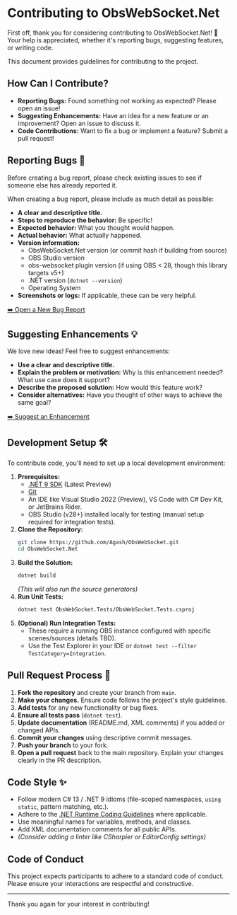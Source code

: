 ﻿# Contributing to ObsWebSocket.Net

First off, thank you for considering contributing to ObsWebSocket.Net! 🎉 Your help is appreciated, whether it's reporting bugs, suggesting features, or writing code.

This document provides guidelines for contributing to the project.

## How Can I Contribute?

*   **Reporting Bugs:** Found something not working as expected? Please open an issue!
*   **Suggesting Enhancements:** Have an idea for a new feature or an improvement? Open an issue to discuss it.
*   **Code Contributions:** Want to fix a bug or implement a feature? Submit a pull request!

## Reporting Bugs 🐞

Before creating a bug report, please check existing issues to see if someone else has already reported it.

When creating a bug report, please include as much detail as possible:

*   **A clear and descriptive title.**
*   **Steps to reproduce the behavior:** Be specific!
*   **Expected behavior:** What you thought would happen.
*   **Actual behavior:** What actually happened.
*   **Version information:**
    *   ObsWebSocket.Net version (or commit hash if building from source)
    *   OBS Studio version
    *   obs-websocket plugin version (if using OBS < 28, though this library targets v5+)
    *   .NET version (`dotnet --version`)
    *   Operating System
*   **Screenshots or logs:** If applicable, these can be very helpful.

[➡️ Open a New Bug Report](https://github.com/Agash/ObsWebSocket/issues/new?assignees=&labels=bug&template=bug_report.md&title=Bug:)

## Suggesting Enhancements 💡

We love new ideas! Feel free to suggest enhancements:

*   **Use a clear and descriptive title.**
*   **Explain the problem or motivation:** Why is this enhancement needed? What use case does it support?
*   **Describe the proposed solution:** How would this feature work?
*   **Consider alternatives:** Have you thought of other ways to achieve the same goal?

[➡️ Suggest an Enhancement](https://github.com/Agash/ObsWebSocket/issues/new?assignees=&labels=enhancement&template=feature_request.md&title=Feature:)

## Development Setup 🛠️

To contribute code, you'll need to set up a local development environment:

1.  **Prerequisites:**
    *   [.NET 9 SDK](https://dotnet.microsoft.com/download/dotnet/9.0) (Latest Preview)
    *   [Git](https://git-scm.com/)
    *   An IDE like Visual Studio 2022 (Preview), VS Code with C# Dev Kit, or JetBrains Rider.
    *   OBS Studio (v28+) installed locally for testing (manual setup required for integration tests).
2.  **Clone the Repository:**
    ```bash
    git clone https://github.com/Agash/ObsWebSocket.git
    cd ObsWebSocket.Net
    ```
3.  **Build the Solution:**
    ```bash
    dotnet build
    ```
    *(This will also run the source generators)*
4.  **Run Unit Tests:**
    ```bash
    dotnet test ObsWebSocket.Tests/ObsWebSocket.Tests.csproj
    ```
5.  **(Optional) Run Integration Tests:**
    *   These require a running OBS instance configured with specific scenes/sources (details TBD).
    *   Use the Test Explorer in your IDE or `dotnet test --filter TestCategory=Integration`.

## Pull Request Process 🚀

1.  **Fork the repository** and create your branch from `main`.
2.  **Make your changes.** Ensure code follows the project's style guidelines.
3.  **Add tests** for any new functionality or bug fixes.
4.  **Ensure all tests pass** (`dotnet test`).
5.  **Update documentation** (README.md, XML comments) if you added or changed APIs.
6.  **Commit your changes** using descriptive commit messages.
7.  **Push your branch** to your fork.
8.  **Open a pull request** back to the main repository. Explain your changes clearly in the PR description.

## Code Style ✨

*   Follow modern C# 13 / .NET 9 idioms (file-scoped namespaces, `using static`, pattern matching, etc.).
*   Adhere to the [.NET Runtime Coding Guidelines](https://github.com/dotnet/runtime/blob/main/docs/coding-guidelines/coding-style.md) where applicable.
*   Use meaningful names for variables, methods, and classes.
*   Add XML documentation comments for all public APIs.
*   *(Consider adding a linter like CSharpier or EditorConfig settings)*

## Code of Conduct

This project expects participants to adhere to a standard code of conduct. Please ensure your interactions are respectful and constructive.

---

Thank you again for your interest in contributing!
